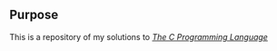 ## Purpose
This is a repository of my solutions to [*The C Programming Language*](https://en.wikipedia.org/wiki/The_C_Programming_Language)

#
